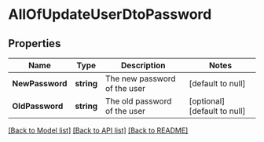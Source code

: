 # AllOfUpdateUserDtoPassword

## Properties
Name | Type | Description | Notes
------------ | ------------- | ------------- | -------------
**NewPassword** | **string** | The new password of the user | [default to null]
**OldPassword** | **string** | The old password of the user | [optional] [default to null]

[[Back to Model list]](../README.md#documentation-for-models) [[Back to API list]](../README.md#documentation-for-api-endpoints) [[Back to README]](../README.md)

